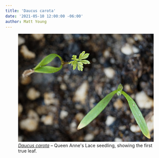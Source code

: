 ```yaml
---
title: 'Daucus carota'
date: '2021-05-10 12:00:00 -06:00'
author: Matt Young
---
```


<figure>
<img src="/uploads/2021/DSC04058_Queen_Annes_Lace_600.jpg" alt="Queen Anne's Lace"/>
  <figcaption><a href="https://www.americansouthwest.net/plants/wildflowers/daucus-carota.html"><i>Daucus carota</i></a> &ndash; Queen Anne's Lace seedling, showing the first true leaf.
</figcaption>
</figure>
